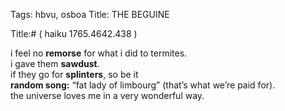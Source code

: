 Tags: hbvu, osboa
Title: THE BEGUINE  
  
Title:# ( haiku 1765.4642.438 )  
  
i feel no **remorse** for what i did to termites.  
i gave them **sawdust**.  
if they go for **splinters**, so be it  
**random song:** “fat lady of limbourg” (that’s what we’re paid for).  
the universe loves me in a very wonderful way.  
